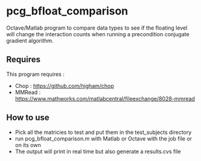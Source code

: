 # pcg_bfloat_comparison

Octave/Matlab program to compare data types to see if the floating level will change the interaction counts when running a precondition conjugate gradient algorithm. 

## Requires
This program requires :
* Chop : https://github.com/higham/chop
* MMRead : https://www.mathworks.com/matlabcentral/fileexchange/8028-mmread

## How to use
* Pick all the matricies to test and put them in the test_subjects directory
* run pcg_bfloat_comparison.m with Matlab or Octave with the job file or on its own
* The output will print in real time but also generate a results.cvs file
